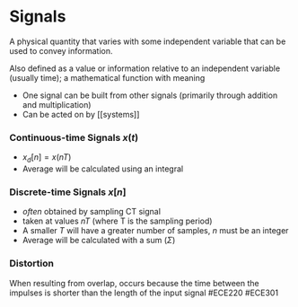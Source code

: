 # Signals
A physical quantity that varies with some independent variable that can be used to convey information.

Also defined as a value or information relative to an independent variable (usually time); a mathematical function with meaning
- One signal can be built from other signals (primarily through addition and multiplication)
- Can be acted on by [[systems]]


### Continuous-time Signals $x(t)$
- $x_{d}[n]=x(nT)$
- Average will be calculated using an integral
### Discrete-time Signals $x[n]$
- *often* obtained by sampling CT signal
- taken at values $nT$ (where T is the sampling period)
- A smaller $T$ will have a greater number of samples, $n$ must be an integer
- Average will be calculated with a sum ($\Sigma$)

### Distortion
When resulting from overlap, occurs because the time between the impulses is shorter than the length of the input signal
#ECE220 #ECE301